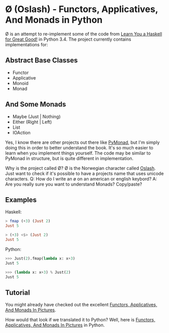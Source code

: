 # Ø (Oslash) - Functors, Applicatives, And Monads in Python

Ø is an attempt to re-implement some of the code from 
[Learn You a Haskell for Great Good!](http://learnyouahaskell.com/) in
Python 3.4. The project currently contains implementations for:

## Abstract Base Classes

 - Functor
 - Applicative
 - Monoid
 - Monad

## And Some Monads
 
 - Maybe (Just | Nothing)
 - Either (Right | Left)
 - List
 - IOAction

Yes, I know there are other projects out there like 
[PyMonad](https://bitbucket.org/jason_delaat/pymonad/), but I'm simply doing 
this in order to better understand the book. It's so much easier to learn when 
you implement things yourself. The code may be similar to PyMonad in structure, 
but is quite different in implementation.

Why is the project called Ø? Ø is the Norwegian character called 
[Oslash](http://en.wikipedia.org/wiki/Ø). Just want to check if it's possible 
to have a projects name that uses unicode characters. 
Q: How do I write an ø on an american or english keybord?
A: Are you really sure you want to understand Monads? Copy/paste?

## Examples

Haskell:
```haskell
> fmap (+3) (Just 2)
Just 5

> (+3) <$> (Just 2)
Just 5
```

Python:
```python
>>> Just(2).fmap(lambda x: x+3)
Just 5

>>> (lambda x: x+3) % Just(2)
Just 5

```

## Tutorial

You might already have checked out the excellent [Functors, Applicatives, And Monads In Pictures](adit.io/posts/2013-04-17-functors,_applicatives,_and_monads_in_pictures.html).

How would that look if we translated it to Python? Well, here is
[Functors, Applicatives, And Monads In Pictures](https://github.com/dbrattli/oslash/wiki/Functors,-Applicatives,-And-Monads-In-Pictures) in Python.
